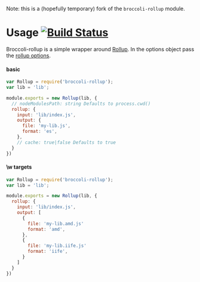 Note: this is a (hopefully temporary) fork of the `broccoli-rollup` module.

# Usage [![Build Status](https://travis-ci.org/chadhietala/broccoli-rollup.svg?branch=master)](https://travis-ci.org/chadhietala/broccoli-rollup)

Broccoli-rollup is a simple wrapper around [Rollup](https://github.com/rollup/rollup). In the options object pass the [rollup options](https://rollupjs.org/guide/en#big-list-of-options).

#### basic

```js
var Rollup = require('broccoli-rollup');
var lib = 'lib';

module.exports = new Rollup(lib, {
  // nodeModulesPath: string Defaults to process.cwd()
  rollup: {
    input: 'lib/index.js',
    output: {
      file: 'my-lib.js',
      format: 'es',
    },
    // cache: true|false Defaults to true
  }
})
```

#### \w targets

```js
var Rollup = require('broccoli-rollup');
var lib = 'lib';

module.exports = new Rollup(lib, {
  rollup: {
    input: 'lib/index.js',
    output: [
      {
        file: 'my-lib.amd.js'
        format: 'amd',
      },
      {
        file: 'my-lib.iife.js'
        format: 'iife',
      }
    ]
  }
})
```
